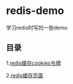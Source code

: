 # redis-demo
学习redis时写的一些demo

## 目录
1.[redis缓存cookies令牌](https://github.com/sucaiji/redis-demo/tree/master/cookie-cache)

2.[redis缓存页面](https://github.com/sucaiji/redis-demo/tree/master/page-cache)
